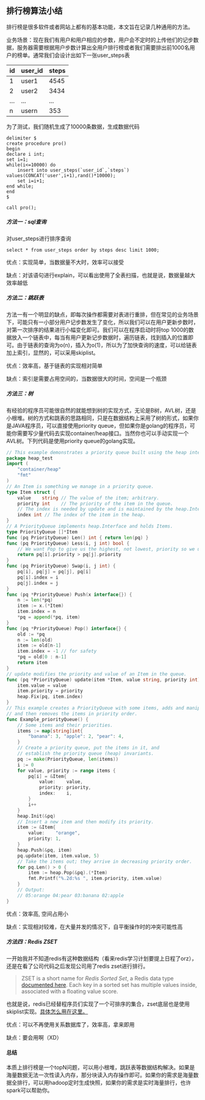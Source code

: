 ## 排行榜算法小结

排行榜是很多软件或者网站上都有的基本功能，本文旨在记录几种通用的方法。

业务场景：现在我们有用户和用户相应的步数，用户会不定时的上传他们的记步数据，服务器需要根据用户步数计算出全用户排行榜或者我们需要排出前1000名用户的榜单。通常我们会设计出如下一张user_steps表

| id   | user_id | steps |
| ---- | ------- | ----- |
| 1    | user1   | 4545  |
| 2    | user2   | 3434  |
| …    | ...     | ...   |
| n    | usern   | 353   |

为了测试，我们随机生成了10000条数据，生成数据代码

```Mysql
delimiter $
create procedure pro()  
begin 
declare i int;
set i=1;   
while(i<=10000) do 
    insert into user_steps(`user_id`,`steps`) values(CONCAT('user',i+1),rand()*10000);
    set i=i+1;   
end while;   
end
$

call pro();
```



##### 方法一：sql查询

对user_steps进行排序查询

```Mysql
select * from user_steps order by steps desc limit 1000;
```

优点：实现简单，当数据量不大时，效率可以接受

缺点：对该语句进行explain，可以看出使用了全表扫描，也就是说，数据量越大效率越低



##### 方法二：跳跃表

方法一有一个明显的缺点，即每次操作都需要对表进行重排，但在常见的业务场景下，可能只有一小部分用户记步数发生了变化，所以我们可以在用户更新步数时，对第一次排序的结果进行小幅变化即可。我们可以在程序启动时将top 1000的数据放入一个链表中，每当有用户更新记步数据时，遍历链表，找到插入的位置即可。由于链表的查询为o(n)，插入为o(1)，所以为了加快查询的速度，可以给链表加上索引，显然的，可以采用skiplist。

优点：效率高，基于链表的实现相对简单

缺点：索引是需要占用空间的，当数据很大的时间，空间是一个瓶颈



##### 方法三：树

有经验的程序员可能很自然的就能想到树的实现方式，无论是B树，AVL树，还是小根堆。树的方式和跳表的思路相同，只是在数据结构上采用了树的形式，如果你是JAVA程序员，可以直接使用priority queue，但如果你是golang的程序员，可能你需要写少量代码去实现container/heap接口。当然你也可以手动实现一个AVL树。下列代码是使用priority queue的golang实现。

```go
// This example demonstrates a priority queue built using the heap interface.
package heap_test
import (
    "container/heap"
    "fmt"
)
// An Item is something we manage in a priority queue.
type Item struct {
    value    string // The value of the item; arbitrary.
    priority int    // The priority of the item in the queue.
    // The index is needed by update and is maintained by the heap.Interface methods.
    index int // The index of the item in the heap.
}
// A PriorityQueue implements heap.Interface and holds Items.
type PriorityQueue []*Item
func (pq PriorityQueue) Len() int { return len(pq) }
func (pq PriorityQueue) Less(i, j int) bool {
    // We want Pop to give us the highest, not lowest, priority so we use greater than here.
    return pq[i].priority > pq[j].priority
}
func (pq PriorityQueue) Swap(i, j int) {
    pq[i], pq[j] = pq[j], pq[i]
    pq[i].index = i
    pq[j].index = j
}
func (pq *PriorityQueue) Push(x interface{}) {
    n := len(*pq)
    item := x.(*Item)
    item.index = n
    *pq = append(*pq, item)
}
func (pq *PriorityQueue) Pop() interface{} {
    old := *pq
    n := len(old)
    item := old[n-1]
    item.index = -1 // for safety
    *pq = old[0 : n-1]
    return item
}
// update modifies the priority and value of an Item in the queue.
func (pq *PriorityQueue) update(item *Item, value string, priority int) {
    item.value = value
    item.priority = priority
    heap.Fix(pq, item.index)
}
// This example creates a PriorityQueue with some items, adds and manipulates an item,
// and then removes the items in priority order.
func Example_priorityQueue() {
    // Some items and their priorities.
    items := map[string]int{
        "banana": 3, "apple": 2, "pear": 4,
    }
    // Create a priority queue, put the items in it, and
    // establish the priority queue (heap) invariants.
    pq := make(PriorityQueue, len(items))
    i := 0
    for value, priority := range items {
        pq[i] = &Item{
            value:    value,
            priority: priority,
            index:    i,
        }
        i++
    }
    heap.Init(&pq)
    // Insert a new item and then modify its priority.
    item := &Item{
        value:    "orange",
        priority: 1,
    }
    heap.Push(&pq, item)
    pq.update(item, item.value, 5)
    // Take the items out; they arrive in decreasing priority order.
    for pq.Len() > 0 {
        item := heap.Pop(&pq).(*Item)
        fmt.Printf("%.2d:%s ", item.priority, item.value)
    }
    // Output:
    // 05:orange 04:pear 03:banana 02:apple
}
```

优点：效率高, 空间占用小

缺点：实现相对较难，在大量并发的情况下，自平衡操作时的冲突可能性高



##### 方法四：Redis ZSET

一开始我并不知道redis有这种数据结构（看来redis学习计划要提上日程了orz），还是在看了公司代码之后发现公司用了redis zset进行排行。

> ZSET is a short name for *Redis Sorted Set*, a Redis data type [documented here](http://redis.io/topics/data-types-intro). Each key in a sorted set has multiple values inside, associated with a floating value score.

也就是说，redis已经替程序员们实现了一个可排序的集合，zset底层也是使用skiplist实现。[具体怎么用在这里。](https://redis.io/commands/zadd)

优点：可以不再使用关系数据库了，效率高，拿来即用

缺点：要会用啊（XD）



#### 总结

本质上排行榜是一个topN问题，可以用小根堆，跳跃表等数据结构解决。如果是海量数据无法一次性读入内存，那分块读入内存操作即可。如果你的需求是海量数据全排行，可以用hadoop定时生成快照，如果你的需求是实时海量排行，也许spark可以帮助你。